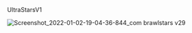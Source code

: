 UltraStarsV1

![Screenshot_2022-01-02-19-04-36-844_com brawlstars v29](https://user-images.githubusercontent.com/96668467/147881717-92e9e78f-a1c4-4608-a608-d2b031c94e84.jpg)
